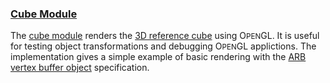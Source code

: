 ### [Cube Module][cube]

The [cube module][cube] renders the [3D reference cube][pdf] using O<small>PEN</small>GL. It is useful for testing object transformations and debugging O<small>PEN</small>GL applictions. The implementation gives a simple example of basic rendering with the [ARB vertex buffer object][vbo] specification.

[cube]: util3d/cube.html
[pdf]:  util3d/cube.pdf
[vbo]:  http://oss.sgi.com/projects/ogl-sample/registry/ARB/vertex_buffer_object.txt
